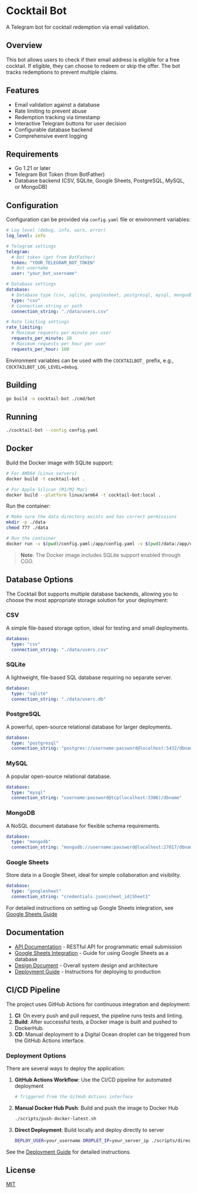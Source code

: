 # Cocktail Bot

A Telegram bot for cocktail redemption via email validation.

## Overview

This bot allows users to check if their email address is eligible for a free cocktail. If eligible, they can choose to redeem or skip the offer. The bot tracks redemptions to prevent multiple claims.

## Features

- Email validation against a database
- Rate limiting to prevent abuse
- Redemption tracking via timestamp
- Interactive Telegram buttons for user decision
- Configurable database backend
- Comprehensive event logging

## Requirements

- Go 1.21 or later
- Telegram Bot Token (from BotFather)
- Database backend (CSV, SQLite, Google Sheets, PostgreSQL, MySQL, or MongoDB)

## Configuration

Configuration can be provided via `config.yaml` file or environment variables:

```yaml
# Log level (debug, info, warn, error)
log_level: info

# Telegram settings
telegram:
  # Bot token (get from BotFather)
  token: "YOUR_TELEGRAM_BOT_TOKEN"
  # Bot username
  user: "your_bot_username"

# Database settings
database:
  # Database type (csv, sqlite, googlesheet, postgresql, mysql, mongodb)
  type: "csv"
  # Connection string or path
  connection_string: "./data/users.csv"

# Rate limiting settings
rate_limiting:
  # Maximum requests per minute per user
  requests_per_minute: 10
  # Maximum requests per hour per user
  requests_per_hour: 100
```

Environment variables can be used with the `COCKTAILBOT_` prefix, e.g., `COCKTAILBOT_LOG_LEVEL=debug`.

## Building

```bash
go build -o cocktail-bot ./cmd/bot
```

## Running

```bash
./cocktail-bot --config config.yaml
```

## Docker

Build the Docker image with SQLite support:

```bash
# For AMD64 (Linux servers)
docker build -t cocktail-bot .

# For Apple Silicon (M1/M2 Mac)
docker build --platform linux/arm64 -t cocktail-bot:local .
```

Run the container:

```bash
# Make sure the data directory exists and has correct permissions
mkdir -p ./data
chmod 777 ./data

# Run the container
docker run -v $(pwd)/config.yaml:/app/config.yaml -v $(pwd)/data:/app/data -p 8080:8080 cocktail-bot
```

> **Note**: The Docker image includes SQLite support enabled through CGO.

## Database Options

The Cocktail Bot supports multiple database backends, allowing you to choose the most appropriate storage solution for your deployment:

### CSV

A simple file-based storage option, ideal for testing and small deployments.

```yaml
database:
  type: "csv"
  connection_string: "./data/users.csv"
```

### SQLite

A lightweight, file-based SQL database requiring no separate server.

```yaml
database:
  type: "sqlite"
  connection_string: "./data/users.db"
```

### PostgreSQL

A powerful, open-source relational database for larger deployments.

```yaml
database:
  type: "postgresql"
  connection_string: "postgres://username:password@localhost:5432/dbname"
```

### MySQL

A popular open-source relational database.

```yaml
database:
  type: "mysql"
  connection_string: "username:password@tcp(localhost:3306)/dbname"
```

### MongoDB

A NoSQL document database for flexible schema requirements.

```yaml
database:
  type: "mongodb"
  connection_string: "mongodb://username:password@localhost:27017/dbname"
```

### Google Sheets

Store data in a Google Sheet, ideal for simple collaboration and visibility.

```yaml
database:
  type: "googlesheet"
  connection_string: "credentials.json|sheet_id|Sheet1"
```

For detailed instructions on setting up Google Sheets integration, see [Google Sheets Guide](docs/googlesheets.md)

## Documentation

- [API Documentation](docs/api.md) - RESTful API for programmatic email submission
- [Google Sheets Integration](docs/googlesheets.md) - Guide for using Google Sheets as a database
- [Design Document](docs/design-document.md) - Overall system design and architecture
- [Deployment Guide](docs/deployment.md) - Instructions for deploying to production

## CI/CD Pipeline

The project uses GitHub Actions for continuous integration and deployment:

1. **CI**: On every push and pull request, the pipeline runs tests and linting.
2. **Build**: After successful tests, a Docker image is built and pushed to DockerHub.
3. **CD**: Manual deployment to a Digital Ocean droplet can be triggered from the GitHub Actions interface.

### Deployment Options

There are several ways to deploy the application:

1. **GitHub Actions Workflow**: Use the CI/CD pipeline for automated deployment
   ```bash
   # Triggered from the GitHub Actions interface
   ```

2. **Manual Docker Hub Push**: Build and push the image to Docker Hub
   ```bash
   ./scripts/push-docker-latest.sh
   ```

3. **Direct Deployment**: Build locally and deploy directly to server
   ```bash
   DEPLOY_USER=your_username DROPLET_IP=your_server_ip ./scripts/direct-deploy.sh
   ```

See the [Deployment Guide](docs/deployment.md) for detailed instructions.

## License

[MIT](LICENSE)
